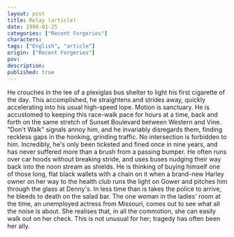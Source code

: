 ```yaml
---
layout: post
title: Relay (article)
date: 1998-01-25
categories: ["Recent Forgeries"]
characters: 
tags: ["English", "article"]
origin: ["Recent Forgeries"]
pov: 
description: 
published: true
---
```


He crouches in the lee of a plexiglas bus shelter to light his first cigarette of the day. This accomplished, he straightens and strides away, quickly accelerating into his usual high-speed lope. Motion is sanctuary. He is accustomed to keeping this race-walk pace for hours at a time, back and forth on the same stretch of Sunset Boulevard between Western and Vine. "Don't Walk" signals annoy him, and he invariably disregards them, finding reckless gaps in the honking, grinding traffic. No intersection is forbidden to him. Incredibly, he's only been ticketed and fined once in nine years, and has never suffered more than a brush from a passing bumper. He often runs over car hoods without breaking stride, and uses buses nudging their way back into the noon stream as shields. He is thinking of buying himself one of those long, flat black wallets with a chain on it when a brand-new Harley owner on her way to the health club runs the light on Gower and pitches him through the glass at Denny's. In less time than is takes the police to arrive, he bleeds to death on the salad bar. The one woman in the ladies' room at the time, an unemployed actress from Missouri, comes out to see what all the noise is about. She realises that, in all the commotion, she can easily walk out on her check. This is not unusual for her; tragedy has often been her ally.
